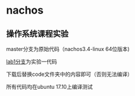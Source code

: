 # nachos
## 操作系统课程实验

master分支为原始代码（nachos3.4-linux 64位版本)


[lab1分支](https://github.com/aksudya/nachos/tree/lab1)为实验一代码

下载后替换code文件夹中的内容即可（否则无法编译）

所有代码均在ubuntu 17.10上编译测试
